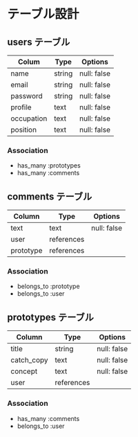 # テーブル設計

## users テーブル
| Colum      | Type   | Options     |
| --------   | ------ | ----------  |
| name       | string | null: false |
| email      | string | null: false |
| password   | string | null: false |
| profile    | text   | null: false |
| occupation | text   | null: false |
| position   | text   | null: false |

### Association

- has_many :prototypes
- has_many :comments


## comments テーブル

| Column    | Type       | Options       |
| ------    | ---------- | ------------- |
| text      | text       | null: false   |
| user      | references |               |
| prototype | references |               |

### Association

- belongs_to :prototype
- belongs_to :user

## prototypes テーブル

| Column       | Type       | Options     |
| -------      | ---------- | ------------|
| title        | string     | null: false |
| catch_copy   | text       | null: false |
| concept      | text       | null: false |
| user         | references |             |

### Association

- has_many :comments
- belongs_to :user